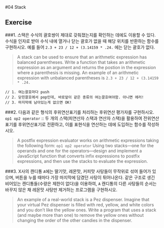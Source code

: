 #04 Stack

## Exercise

###1.
스택은 수식의 괄호쌍이 제대로 갖춰졌는지를 확인하는 데에도 이용할 수 있다. 수식을 인자로 받아 수식 내에 열거나 닫는 괄호가 없을 때 해당 위치를 반환하는 함수를 구현하시오. 예를 들어 `2.3 + 23 / 12 + (3.14159 * .24.` 에는 닫는 괄호가 없다.
> A stack can be used to ensure that an arithmetic expression has balanced parentheses. Write a function that takes an arithmetic expression as an argument and returns the postion in the expression where a parenthesis is missing. An example of an arithmetic expression with unbalanced parentheses is `2.3 + 23 / 12 + (3.14159 * .24.`

```
// 1. 여는괄호마다 push
// 2. 닫힌괄호에서 pop인데, 바로앞이 같은 종류의 여는괄호여야함. 아니면 에러!
// 3. 마지막에 남아있는게 없으면 OK!
```


###2.
다음과 같은 형식의 후위연산표기를 처리하는 후위연산 평가자를 구현하시오.
`op1 op2 operator`
:: 두 개의 스택(피연산자 스택과 연산자 스택)을 활용하여 전위연산표기를 후위연산표기로 전환하고, 이를 표현식을 연산하는 데에 도입하는 함수를 작성하시오.
> A postfix expression evaluator works on arithmetic expressions taking the following form:
`op1 op2 operator`
Using two stacks—one for the operands and one for the operators—design and implement a JavaScript function that converts infix expressions to postfix expressions, and then use the stacks to evaluate the expression.


###3.
X사의 캔디통 `A`에는 딸기맛, 레몬맛, 커피맛 사탕들이 무작위로 섞여 들어가 있으며, 버튼을 누를 때마다 가장 마지막에 담겼던 사탕이 튀어나온다. 같은 구조로 생긴 비어있는 캔디통들(수량은 제한이 없다)을 이용하여, `A` 캔디통의 다른 사탕들의 순서는 바꾸지 않은 채 레몬맛 사탕만 제거하는 프로그램을 구현하시오.
> An example of a real-world stack is a Pez dispenser. Imagine that your virtual Pez dispenser is filled with red, yellow, and white colors and you don’t like the yellow ones. Write a program that uses a stack (and maybe more than one) to remove the yellow ones without changing the order of the other candies in the dispenser.